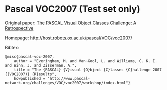 # Pascal VOC2007 (Test set only)

Original paper: [The PASCAL Visual Object Classes Challenge: A Retrospective](http://host.robots.ox.ac.uk/pascal/VOC/pubs/everingham15.pdf)

Homepage: http://host.robots.ox.ac.uk/pascal/VOC/voc2007/

Bibtex:
```
@misc{pascal-voc-2007,
	author = "Everingham, M. and Van~Gool, L. and Williams, C. K. I. and Winn, J. and Zisserman, A.",
	title = "The {PASCAL} {V}isual {O}bject {C}lasses {C}hallenge 2007 {(VOC2007)} {R}esults",
	howpublished = "http://www.pascal-network.org/challenges/VOC/voc2007/workshop/index.html"}
```